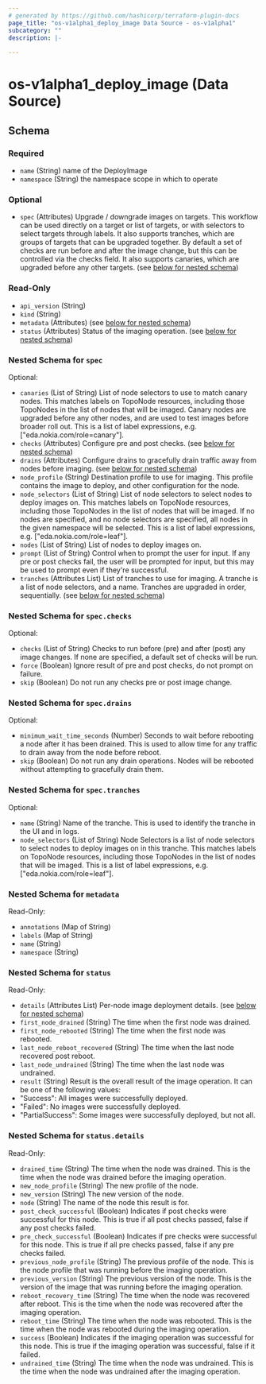 ```yaml
---
# generated by https://github.com/hashicorp/terraform-plugin-docs
page_title: "os-v1alpha1_deploy_image Data Source - os-v1alpha1"
subcategory: ""
description: |-
  
---
```


# os-v1alpha1_deploy_image (Data Source)





<!-- schema generated by tfplugindocs -->
## Schema

### Required

- `name` (String) name of the DeployImage
- `namespace` (String) the namespace scope in which to operate

### Optional

- `spec` (Attributes) Upgrade / downgrade images on targets.
This workflow can be used directly on a target or list of targets, or with selectors to select targets through labels.
It also supports tranches, which are groups of targets that can be upgraded together.
By default a set of checks are run before and after the image change, but this can be controlled via the checks field.
It also supports canaries, which are upgraded before any other targets. (see [below for nested schema](#nestedatt--spec))

### Read-Only

- `api_version` (String)
- `kind` (String)
- `metadata` (Attributes) (see [below for nested schema](#nestedatt--metadata))
- `status` (Attributes) Status of the imaging operation. (see [below for nested schema](#nestedatt--status))

<a id="nestedatt--spec"></a>
### Nested Schema for `spec`

Optional:

- `canaries` (List of String) List of node selectors to use to match canary nodes.
This matches labels on TopoNode resources, including those TopoNodes in the list of nodes that will be imaged.
Canary nodes are upgraded before any other nodes, and are used to test images before broader roll out.
This is a list of label expressions, e.g. ["eda.nokia.com/role=canary"].
- `checks` (Attributes) Configure pre and post checks. (see [below for nested schema](#nestedatt--spec--checks))
- `drains` (Attributes) Configure drains to gracefully drain traffic away from nodes before imaging. (see [below for nested schema](#nestedatt--spec--drains))
- `node_profile` (String) Destination profile to use for imaging.
This profile contains the image to deploy, and other configuration for the node.
- `node_selectors` (List of String) List of node selectors to select nodes to deploy images on.
This matches labels on TopoNode resources, including those TopoNodes in the list of nodes that will be imaged.
If no nodes are specified, and no node selectors are specified, all nodes in the given namespace will be selected.
This is a list of label expressions, e.g. ["eda.nokia.com/role=leaf"].
- `nodes` (List of String) List of nodes to deploy images on.
- `prompt` (List of String) Control when to prompt the user for input.
If any pre or post checks fail, the user will be prompted for input, but this may be used to prompt even if they're successful.
- `tranches` (Attributes List) List of tranches to use for imaging.
A tranche is a list of node selectors, and a name.
Tranches are upgraded in order, sequentially. (see [below for nested schema](#nestedatt--spec--tranches))

<a id="nestedatt--spec--checks"></a>
### Nested Schema for `spec.checks`

Optional:

- `checks` (List of String) Checks to run before (pre) and after (post) any image changes.
If none are specified, a default set of checks will be run.
- `force` (Boolean) Ignore result of pre and post checks, do not prompt on failure.
- `skip` (Boolean) Do not run any checks pre or post image change.


<a id="nestedatt--spec--drains"></a>
### Nested Schema for `spec.drains`

Optional:

- `minimum_wait_time_seconds` (Number) Seconds to wait before rebooting a node after it has been drained.
This is used to allow time for any traffic to drain away from the node before reboot.
- `skip` (Boolean) Do not run any drain operations. Nodes will be rebooted without attempting to gracefully drain them.


<a id="nestedatt--spec--tranches"></a>
### Nested Schema for `spec.tranches`

Optional:

- `name` (String) Name of the tranche.
This is used to identify the tranche in the UI and in logs.
- `node_selectors` (List of String) Node Selectors is a list of node selectors to select nodes to deploy images on in this tranche.
This matches labels on TopoNode resources, including those TopoNodes in the list of nodes that will be imaged.
This is a list of label expressions, e.g. ["eda.nokia.com/role=leaf"].



<a id="nestedatt--metadata"></a>
### Nested Schema for `metadata`

Read-Only:

- `annotations` (Map of String)
- `labels` (Map of String)
- `name` (String)
- `namespace` (String)


<a id="nestedatt--status"></a>
### Nested Schema for `status`

Read-Only:

- `details` (Attributes List) Per-node image deployment details. (see [below for nested schema](#nestedatt--status--details))
- `first_node_drained` (String) The time when the first node was drained.
- `first_node_rebooted` (String) The time when the first node was rebooted.
- `last_node_reboot_recovered` (String) The time when the last node recovered post reboot.
- `last_node_undrained` (String) The time when the last node was undrained.
- `result` (String) Result is the overall result of the image operation.
It can be one of the following values:
- "Success": All images were successfully deployed.
- "Failed": No images were successfully deployed.
- "PartialSuccess": Some images were successfully deployed, but not all.

<a id="nestedatt--status--details"></a>
### Nested Schema for `status.details`

Read-Only:

- `drained_time` (String) The time when the node was drained.
This is the time when the node was drained before the imaging operation.
- `new_node_profile` (String) The new profile of the node.
- `new_version` (String) The new version of the node.
- `node` (String) The name of the node this result is for.
- `post_check_successful` (Boolean) Indicates if post checks were successful for this node.
This is true if all post checks passed, false if any post checks failed.
- `pre_check_successful` (Boolean) Indicates if pre checks were successful for this node.
This is true if all pre checks passed, false if any pre checks failed.
- `previous_node_profile` (String) The previous profile of the node.
This is the node profile that was running before the imaging operation.
- `previous_version` (String) The previous version of the node.
This is the version of the image that was running before the imaging operation.
- `reboot_recovery_time` (String) The time when the node was recovered after reboot.
This is the time when the node was recovered after the imaging operation.
- `reboot_time` (String) The time when the node was rebooted.
This is the time when the node was rebooted during the imaging operation.
- `success` (Boolean) Indicates if the imaging operation was successful for this node.
This is true if the imaging operation was successful, false if it failed.
- `undrained_time` (String) The time when the node was undrained.
This is the time when the node was undrained after the imaging operation.
